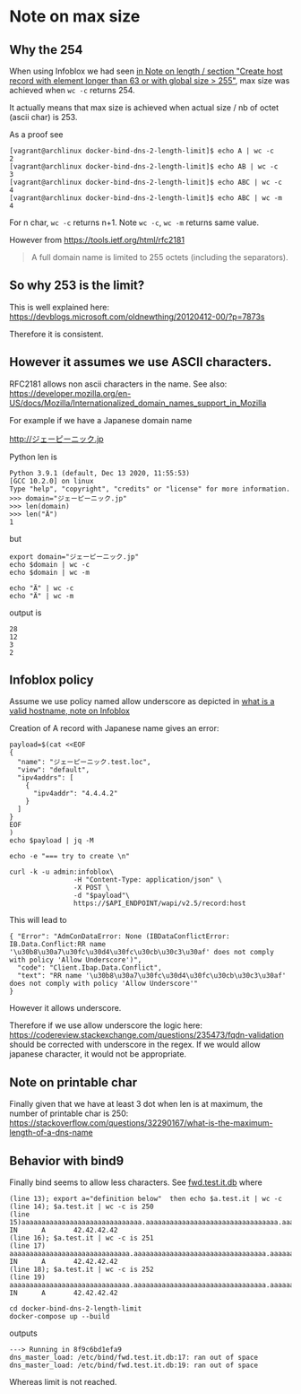 # Note on max size

## Why the 254

When using Infoblox we had seen [in Note on length / section "Create host record with element longer than 63 or with global size > 255"](7-valid-fqdn-2-length.md#create-host-record-with-element-longer-than-63-or-with-global-size--255), max size was achieved when 
`wc -c` returns 254.

It actually means that max size is achieved when actual size / nb of octet (ascii char) is 253.

As a proof see 

````shell script
[vagrant@archlinux docker-bind-dns-2-length-limit]$ echo A | wc -c
2
[vagrant@archlinux docker-bind-dns-2-length-limit]$ echo AB | wc -c
3
[vagrant@archlinux docker-bind-dns-2-length-limit]$ echo ABC | wc -c
4
[vagrant@archlinux docker-bind-dns-2-length-limit]$ echo ABC | wc -m
4
````

For n char, `wc -c` returns n+1.
Note `wc -c`, `wc -m` returns same value.


However from https://tools.ietf.org/html/rfc2181

> A full domain name is limited to 255 octets (including the separators).

## So why 253 is the limit?

This is well explained here: https://devblogs.microsoft.com/oldnewthing/20120412-00/?p=7873s

<!-- mirrored in 
resource/What-is-the-real-maximum-length-of-a-DNS-name.md -->

Therefore it is consistent.

## However it assumes we use ASCII characters.

RFC2181 allows non ascii characters in the name.
See also: https://developer.mozilla.org/en-US/docs/Mozilla/Internationalized_domain_names_support_in_Mozilla

For example if we have a Japanese domain name

http://ジェーピーニック.jp

Python len is 

```shell script
Python 3.9.1 (default, Dec 13 2020, 11:55:53)
[GCC 10.2.0] on linux
Type "help", "copyright", "credits" or "license" for more information.
>>> domain="ジェーピーニック.jp"
>>> len(domain)
>>> len("Ä")
1
```

but 

````shell script
export domain="ジェーピーニック.jp"
echo $domain | wc -c
echo $domain | wc -m

echo "Ä" | wc -c
echo "Ä" | wc -m
````

output is 

````shell script
28
12
3
2
````

## Infoblox policy

Assume we use policy named allow underscore as depicted in [what is a valid hostname, note on Infoblox](7-valid-fqdn.md#note-on-infoblox) 

Creation of A record with Japanese name gives an error:
 
````shell script
payload=$(cat <<EOF
{
  "name": "ジェーピーニック.test.loc",
  "view": "default",
  "ipv4addrs": [
    {
      "ipv4addr": "4.4.4.2"
    }
  ]
}
EOF
)
echo $payload | jq -M

echo -e "=== try to create \n"

curl -k -u admin:infoblox\
                -H "Content-Type: application/json" \
                -X POST \
                -d "$payload"\
                https://$API_ENDPOINT/wapi/v2.5/record:host
````

This will lead to 

````shell script
{ "Error": "AdmConDataError: None (IBDataConflictError: IB.Data.Conflict:RR name '\u30b8\u30a7\u30fc\u30d4\u30fc\u30cb\u30c3\u30af' does not comply with policy 'Allow Underscore')",
  "code": "Client.Ibap.Data.Conflict",
  "text": "RR name '\u30b8\u30a7\u30fc\u30d4\u30fc\u30cb\u30c3\u30af' does not comply with policy 'Allow Underscore'"
}
````

However it allows underscore.

<!--
$ echo "-" | wc -c
2
-->

Therefore if we use allow underscore the logic here:
https://codereview.stackexchange.com/questions/235473/fqdn-validation
should be corrected with underscore in the regex.
If we would allow japanese character, it would not be appropriate.

## Note on printable char

Finally given that we have at least 3 dot when len is at maximum, the number of printable char is 250:
https://stackoverflow.com/questions/32290167/what-is-the-maximum-length-of-a-dns-name

## Behavior with bind9

Finally bind seems to allow less characters.
See [fwd.test.it.db](docker-bind-dns-2-length-limit/fwd.test.it.db) where 

````shell script
(line 13); export a="definition below"  then echo $a.test.it | wc -c 
(line 14); $a.test.it | wc -c is 250
(line 15)aaaaaaaaaaaaaaaaaaaaaaaaaaaaaa.aaaaaaaaaaaaaaaaaaaaaaaaaaaaaaaaa.aaaaaaaaaaaaaaaaaaaaaaaaaaaaaa.aaaaaaaaaaaaaaaaaaaaaaaaaaaaaaaaa.aaaaaaaaaaaaaaaaaaaaaaaaaaaaaa.aaaaaaaaaaaaaaaaaaaaaaaaaaaaaaaaa.aaaaaaaaaaaaaaaaaaaaaaaaaaaaaa.aaaaaaaaaaaaaaa    IN      A       42.42.42.42
(line 16); $a.test.it | wc -c is 251
(line 17) aaaaaaaaaaaaaaaaaaaaaaaaaaaaaa.aaaaaaaaaaaaaaaaaaaaaaaaaaaaaaaaa.aaaaaaaaaaaaaaaaaaaaaaaaaaaaaa.aaaaaaaaaaaaaaaaaaaaaaaaaaaaaaaaa.aaaaaaaaaaaaaaaaaaaaaaaaaaaaaa.aaaaaaaaaaaaaaaaaaaaaaaaaaaaaaaaa.aaaaaaaaaaaaaaaaaaaaaaaaaaaaaa.aaaaaaaaaaaaaaaa   IN      A       42.42.42.42
(line 18); $a.test.it | wc -c is 252
(line 19) aaaaaaaaaaaaaaaaaaaaaaaaaaaaaa.aaaaaaaaaaaaaaaaaaaaaaaaaaaaaaaaa.aaaaaaaaaaaaaaaaaaaaaaaaaaaaaa.aaaaaaaaaaaaaaaaaaaaaaaaaaaaaaaaa.aaaaaaaaaaaaaaaaaaaaaaaaaaaaaa.aaaaaaaaaaaaaaaaaaaaaaaaaaaaaaaaa.aaaaaaaaaaaaaaaaaaaaaaaaaaaaaa.aaaaaaaaaaaaaaaaa  IN      A       42.42.42.42
````

<!--
cd 3-DNS-solution-providers/4-about-the-standard/docker-bind-dns-2-length-limit
-->

````shell script
cd docker-bind-dns-2-length-limit
docker-compose up --build 
````

outputs

````shell script
---> Running in 8f9c6bd1efa9
dns_master_load: /etc/bind/fwd.test.it.db:17: ran out of space
dns_master_load: /etc/bind/fwd.test.it.db:19: ran out of space
````

Whereas limit is not reached. 

<!-- (stop here),
do check on templ and not in input of engine comp (field with xl value) but check when assessing-->


<!--
Did not test japanese and bind
Synced : "Note+on+length+2" OK
SUITE-7809
In dnsi had not check Did not total as zone + host in different place but use infoblox forwarding OK
-->